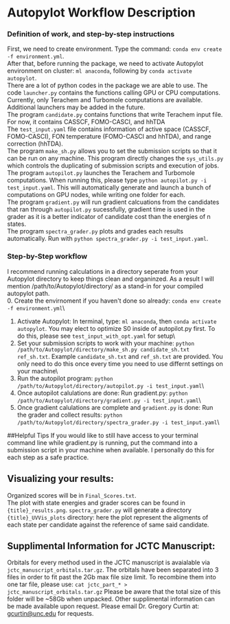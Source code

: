 # Autopylot Workflow Description
### Definition of work, and step-by-step instructions 
First, we need to create environment. Type the command: `conda env create -f environment.yml`.\
After that, before running the package, we need to activate Autopylot environment on cluster: `ml anaconda`, following by `conda activate autopylot`.\
There are a lot of python codes in the package we are able to use. The code `launcher.py` contains the functions calling GPU or CPU computations. Currently, only Terachem and Turbomole computations are available. Additional launchers may be added in the future.\
The program `candidate.py` contains functions that write Terachem input file. For now, it contains CASSCF, FOMO-CASCI, and hhTDA\
The `test_input.yaml` file contains information of active space (CASSCF, FOMO-CASCI), FON temperature (FOMO-CASCI and hhTDA), and range correction (hhTDA).\
The program `make_sh.py` allows you to set the submission scripts so that it can be run on any machine. This program directly changes the `sys_utils.py` which controls the duplicating of submission scripts and execution of jobs.\
The program `autopilot.py` launches the Terachem and Turbomole computations. When running this, please type `python autopilot.py -i test_input.yaml`. This will automatically generate and launch a bunch of computations on GPU nodes, while writing one folder for each.\
The program `gradient.py` will run gradient calcuations from the candidates that ran through `autopilot.py` sucessfully, gradient time is used in the grader as it is a better indicator of candidate cost than the energies of n states.\
The program `spectra_grader.py` plots and grades each results automatically. Run with `python spectra_grader.py -i test_input.yaml`.
### Step-by-Step workflow
I recommend running calculations in a directory seperate from your Autopylot directory to keep things clean and organinzed. As a result I will mention /path/to/Autopylot/directory/ as a stand-in for your compiled autopylot path.\
0. Create the envirnoment if you haven't done so already: `conda env create -f environment.yml`\
1. Activate Autopylot: In terminal, type: `ml anaconda`, then `conda activate autopylot`. You may elect to optimize S0 inside of autopilot.py first. To do this, please see `test_input_with_opt.yaml` for setup\
2. Set your submission scripts to work with your machine: `python /path/to/Autopylot/directory/make_sh.py candidate_sh.txt ref_sh.txt`. Example `candidate_sh.txt` and `ref_sh.txt` are provided. You only need to do this once every time you need to use differnt settings on your machine\ 
3. Run the autopilot program: `python /path/to/Autopylot/directory/autopilot.py -i test_input.yaml`\
4. Once autopilot calulations are done: Run gradient.py: `python /path/to/Autopylot/directory/gradient.py -i test_input.yaml`\
5. Once gradient calulations are complete and `gradient.py` is done: Run the grader and collect results: `python /path/to/Autopylot/directory/spectra_grader.py -i test_input.yaml`\

##Helpful Tips
If you would like to still have access to your terminal command line while gradient.py is running, put the command into a submission script in your machine when available. I personally do this for each step as a safe practice. 

## Visualizing your results: 
Organized scores will be in `Final_Scores.txt`.\
The plot with state energies and grader scores can be found in `{title}_results.png`.
`spectra_grader.py` will generate a directory `{title}_UVVis_plots` directory: here the plot represent the aligments of each state per candidate against the reference of same said candidate.

## Supplimental Information for JCTC Manuscript:
Orbitals for every method used in the JCTC manuscript is avaialable via `jctc_manuscript_orbitals.tar.gz`. The orbitals have been separated into 3 files in order to fit past the 2Gb max file size limit. To recombine them into one tar file, please use: `cat jctc_part_* > jctc_manuscript_orbitals.tar.gz` Please be aware that the total size of this folder will be ~58Gb when unpacked. Other supplimental information can be made available upon request. Please email Dr. Gregory Curtin at: gcurtin@unc.edu for requests.
